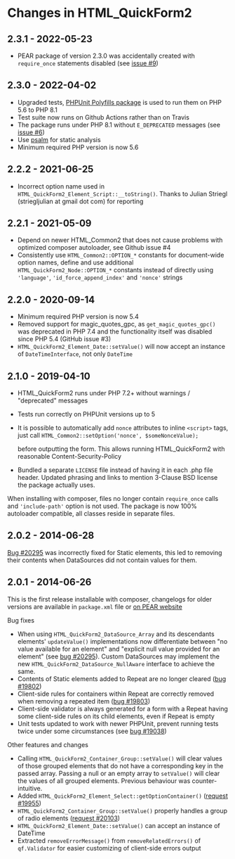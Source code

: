 # Changes in HTML_QuickForm2

## 2.3.1 - 2022-05-23
* PEAR package of version 2.3.0 was accidentally created with `require_once` statements disabled (see [issue #9])

## 2.3.0 - 2022-04-02
* Upgraded tests, [PHPUnit Polyfills package] is used to run them on PHP 5.6 to PHP 8.1
* Test suite now runs on Github Actions rather than on Travis
* The package runs under PHP 8.1 without `E_DEPRECATED` messages (see [issue #6])
* Use [psalm] for static analysis 
* Minimum required PHP version is now 5.6

## 2.2.2 - 2021-06-25
* Incorrect option name used in `HTML_QuickForm2_Element_Script::__toString()`.
  Thanks to Julian Striegl (striegljulian at gmail dot com) for reporting

## 2.2.1 - 2021-05-09
* Depend on newer HTML_Common2 that does not cause problems with optimized
  composer autoloader, see Github issue #4
* Consistently use `HTML_Common2::OPTION_*` constants for document-wide 
  option names, define and use additional `HTML_QuickForm2_Node::OPTION_*`
  constants instead of directly using `'language'`, `'id_force_append_index'`
  and `'nonce'` strings

## 2.2.0 - 2020-09-14
 * Minimum required PHP version is now 5.4
 * Removed support for magic_quotes_gpc, as `get_magic_quotes_gpc()`
   was deprecated in PHP 7.4 and the functionality itself was disabled 
   since PHP 5.4 (GitHub issue #3)
 * `HTML_QuickForm2_Element_Date::setValue()` will now accept an instance of
   `DateTimeInterface`, not only `DateTime` 


## 2.1.0 - 2019-04-10
 * HTML_QuickForm2 runs under PHP 7.2+ without warnings / &quot;deprecated&quot;
   messages
 * Tests run correctly on PHPUnit versions up to 5
 * It is possible to automatically add `nonce` attributes to inline
   `<script>` tags, just call
   ```HTML_Common2::setOption('nonce', $someNonceValue);```
   
   before outputting the form. This allows running HTML_QuickForm2 with
   reasonable Content-Security-Policy
 * Bundled a separate `LICENSE` file instead of having it in each .php file
   header. Updated phrasing and links to mention 3-Clause BSD license
   the package actually uses.

When installing with composer, files no longer contain `require_once` calls
and `'include-path'` option is not used. The package is now 100% autoloader
compatible, all classes reside in separate files.


## 2.0.2 - 2014-06-28
[Bug #20295] was incorrectly fixed for Static elements, this led to removing
their contents when DataSources did not contain values for them.

## 2.0.1 - 2014-06-26

This is the first release installable with composer, changelogs for older versions 
are available in `package.xml` file or [on PEAR website] 

Bug fixes
 * When using `HTML_QuickForm2_DataSource_Array` and its descendants elements'
   `updateValue()` implementations now differentiate between "no value available
   for an element" and "explicit null value provided for an element"
   (see [bug #20295]). Custom DataSources may implement the new
   `HTML_QuickForm2_DataSource_NullAware` interface to achieve the same.
 * Contents of Static elements added to Repeat are no longer cleared ([bug #19802])
 * Client-side rules for containers within Repeat are correctly removed when
   removing a repeated item ([bug #19803])
 * Client-side validator is always generated for a form with a Repeat having
   some client-side rules on its child elements, even if Repeat is empty
 * Unit tests updated to work with newer PHPUnit, prevent running tests twice
   under some circumstances (see [bug #19038])

Other features and changes
 * Calling `HTML_QuickForm2_Container_Group::setValue()` will clear values of
   those grouped elements that do not have a corresponding key in the passed
   array. Passing a null or an empty array to `setValue()` will clear the values
   of all grouped elements. Previous behaviour was counter-intuitive.
 * Added `HTML_QuickForm2_Element_Select::getOptionContainer()` ([request #19955])
 * `HTML_QuickForm2_Container_Group::setValue()` properly handles a group of radio
   elements ([request #20103])
 * `HTML_QuickForm2_Element_Date::setValue()` can accept an instance of DateTime
 * Extracted `removeErrorMessage()` from `removeRelatedErrors()` of `qf.Validator`
   for easier customizing of client-side errors output


[bug #19038]: https://pear.php.net/bugs/bug.php?id=19038
[bug #19802]: https://pear.php.net/bugs/bug.php?id=19802
[bug #19803]: https://pear.php.net/bugs/bug.php?id=19803
[request #19955]: https://pear.php.net/bugs/bug.php?id=19955
[request #20103]: https://pear.php.net/bugs/bug.php?id=20103
[bug #20295]: https://pear.php.net/bugs/bug.php?id=20295
[on PEAR website]: https://pear.php.net/package/HTML_QuickForm2/download/All
[PHPUnit Polyfills package]: https://github.com/Yoast/PHPUnit-Polyfills
[issue #6]: https://github.com/pear/HTML_QuickForm2/issues/6
[psalm]: https://psalm.dev/
[issue #9]: https://github.com/pear/HTML_QuickForm2/issues/9
